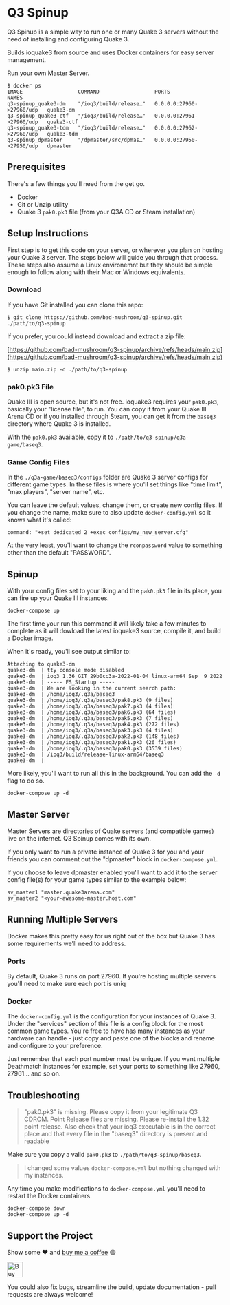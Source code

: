 # Q3 Spinup

Q3 Spinup is a simple way to run one or many Quake 3 servers without the need of installing and configuring Quake 3.

Builds ioquake3 from source and uses Docker containers for easy server management.

Run your own Master Server.

```
$ docker ps
IMAGE                  COMMAND                  PORTS                      NAMES
q3-spinup_quake3-dm    "/ioq3/build/release…"   0.0.0.0:27960->27960/udp   quake3-dm
q3-spinup_quake3-ctf   "/ioq3/build/release…"   0.0.0.0:27961->27960/udp   quake3-ctf
q3-spinup_quake3-tdm   "/ioq3/build/release…"   0.0.0.0:27962->27960/udp   quake3-tdm
q3-spinup_dpmaster     "/dpmaster/src/dpmas…"   0.0.0.0:27950->27950/udp   dpmaster
```

## Prerequisites

There's a few things you'll need from the get go.

* Docker
* Git or Unzip utility
* Quake 3 `pak0.pk3` file (from your Q3A CD or Steam installation)

## Setup Instructions

First step is to get this code on your server, or wherever you plan on hosting your Quake 3 server. The steps below will guide you through that process. These steps also assume a Linux environemnt but they should be simple enough to follow along with their Mac or Windows equivalents.

### Download

If you have Git installed you can clone this repo:

```
$ git clone https://github.com/bad-mushroom/q3-spinup.git ./path/to/q3-spinup
```

If you prefer, you could instead download and extract a zip file:

[https://github.com/bad-mushroom/q3-spinup/archive/refs/heads/main.zip](https://github.com/bad-mushroom/q3-spinup/archive/refs/heads/main.zip)

```
$ unzip main.zip -d ./path/to/q3-spinup
```

### pak0.pk3 File

Quake III is open source, but it's not free. ioquake3 requires your `pak0.pk3`, basically your "license file", to run. You can copy it from your Quake III Arena CD or if you installed through Steam, you can get it from the `baseq3` directory where Quake 3 is installed.

With the `pak0.pk3` available, copy it to `./path/to/q3-spinup/q3a-game/baseq3`.

### Game Config Files

In the `./q3a-game/baseq3/configs` folder are Quake 3 server configs for different game types. In these files is where you'll set things like "time limit", "max players", "server name", etc.

You can leave the default values, change them, or create new config files. If you change the name, make
sure to also update `docker-config.yml` so it knows what it's called:

```
command: "+set dedicated 2 +exec configs/my_new_server.cfg"
```

At the very least, you'll want to change the `rconpassword` value to something other than the default "PASSWORD".

## Spinup

With your config files set to your liking and the `pak0.pk3` file in its place, you can fire up your Quake III instances.

```
docker-compose up
```

The first time your run this command it will likely take a few minutes to complete as it will dowload the latest ioquake3 source, compile it, and build a Docker image.

When it's ready, you'll see output similar to:

```
Attaching to quake3-dm
quake3-dm  | tty console mode disabled
quake3-dm  | ioq3 1.36_GIT_29b0cc3a-2022-01-04 linux-arm64 Sep  9 2022
quake3-dm  | ----- FS_Startup -----
quake3-dm  | We are looking in the current search path:
quake3-dm  | /home/ioq3/.q3a/baseq3
quake3-dm  | /home/ioq3/.q3a/baseq3/pak8.pk3 (9 files)
quake3-dm  | /home/ioq3/.q3a/baseq3/pak7.pk3 (4 files)
quake3-dm  | /home/ioq3/.q3a/baseq3/pak6.pk3 (64 files)
quake3-dm  | /home/ioq3/.q3a/baseq3/pak5.pk3 (7 files)
quake3-dm  | /home/ioq3/.q3a/baseq3/pak4.pk3 (272 files)
quake3-dm  | /home/ioq3/.q3a/baseq3/pak3.pk3 (4 files)
quake3-dm  | /home/ioq3/.q3a/baseq3/pak2.pk3 (148 files)
quake3-dm  | /home/ioq3/.q3a/baseq3/pak1.pk3 (26 files)
quake3-dm  | /home/ioq3/.q3a/baseq3/pak0.pk3 (3539 files)
quake3-dm  | /ioq3/build/release-linux-arm64/baseq3
quake3-dm  |
```

More likely, you'll want to run all this in the background. You can add the `-d` flag to do so.

```
docker-compose up -d
```

## Master Server

Master Servers are directories of Quake servers (and compatible games) live on the internet. Q3 Spinup comes with its own.

If you only want to run a private instance of Quake 3 for you and your friends you can comment out
the "dpmaster" block in `docker-compose.yml`.

If you choose to leave dpmaster enabled you'll want to add it to the server config file(s) for your game types similar to the example below:

```
sv_master1 "master.quake3arena.com"
sv_master2 "<your-awesome-master.host.com"
```

## Running Multiple Servers

Docker makes this pretty easy for us right out of the box but Quake 3 has some requirements we'll need to address.

### Ports

By default, Quake 3 runs on port 27960. If you're hosting multiple servers you'll need to make sure each port is uniq


### Docker

The `docker-config.yml` is the configuration for your instances of Quake 3. Under the "services" section of this file is a config block for the most common game types. You're free to have has many instances as your hardware can handle - just copy and paste one of the blocks and rename and configure to your preference.

Just remember that each port number must be unique. If you want multiple Deathmatch instances for example, set your ports to something like 27960, 27961... and so on.


## Troubleshooting

> "pak0.pk3" is missing. Please copy it from your legitimate Q3 CDROM. Point Release files are missing. Please re-install the 1.32 point release. Also check that your ioq3 executable is in the correct place and that every file in the "baseq3" directory is present and readable

Make sure you copy a valid `pak0.pk3` to `./path/to/q3-spinup/baseq3`.


> I changed some values `docker-compose.yml` but nothing changed with my instances.

Any time you make modifications to `docker-compose.yml` you'll need to restart the Docker containers.

```
docker-compose down
docker-compose up -d
```

## Support the Project

Show some ❤️ and [buy me a coffee](https://ko-fi.com/g0dzuki99) 😄

<a href='https://ko-fi.com/H2H0CTMMB' target='_blank'>
<img height='36' style='border:0px;height:36px;' src='https://cdn.ko-fi.com/cdn/kofi2.png?v=3' border='0' alt='Buy Me a Coffee at ko-fi.com' />
</a>

You could also fix bugs, streamline the build, update documentation - pull requests are always welcome!
